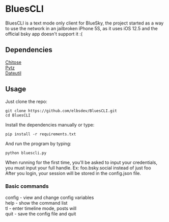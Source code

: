 # BluesCLI
BluesCLI is a text mode only client for BlueSky, the project started as a way to use the network in an jailbroken iPhone 5S, as it uses iOS 12.5 and the official bsky app doesn't support it :(

## Dependencies
[Chitose](https://github.com/mnogu/chitose)<br>
[Pytz](https://pypi.org/project/pytz/)<br>
[Dateutil](https://github.com/dateutil/dateutil)<br>

## Usage
Just clone the repo:

    git clone https://github.com/elbsdev/BluesCLI.git
    cd BluesCLI

Install the dependencies manually or type:

    pip install -r requirements.txt

And run the program by typing:

    python bluescli.py

When running for the first time, you'll be asked to input your credentials, you must input your full handle. Ex: foo.bsky.social instead of just foo  
After you login, your session will be stored in the config.json file.

### Basic commands
config - view and change config variables  
help - show the command list  
tl - enter timeline mode, posts will  
quit - save the config file and quit